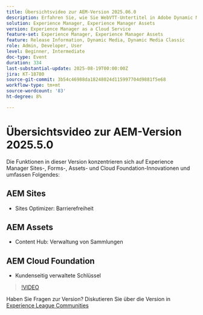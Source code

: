 ```yaml
---
title: Übersichtsvideo zur AEM-Version 2025.06.0
description: Erfahren Sie, wie Sie WebVTT-Untertitel in Adobe Dynamic Media Classic hinzufügen, um die Barrierefreiheit, SEO und globale Reichweite Ihrer Videos zu verbessern.
solution: Experience Manager, Experience Manager Assets
version: Experience Manager as a Cloud Service
feature-set: Experience Manager, Experience Manager Assets
feature: Release Information, Dynamic Media, Dynamic Media Classic
role: Admin, Developer, User
level: Beginner, Intermediate
doc-type: Event
duration: 334
last-substantial-update: 2025-08-19T00:00:00Z
jira: KT-18780
source-git-commit: 3b54c46988da18248024d115997704d9881f5e68
workflow-type: tm+mt
source-wordcount: '83'
ht-degree: 8%

---
```



# Übersichtsvideo zur AEM-Version 2025.5.0

Die Funktionen in dieser Version konzentrieren sich auf Experience Manager Sites-, Forms-, Assets- und Cloud Foundation-Innovationen und umfassen Folgendes:

## AEM Sites

* Sites Optimizer: Barrierefreiheit

## AEM Assets

* Content Hub: Verwaltung von Sammlungen

## AEM Cloud Foundation

* Kundenseitig verwaltete Schlüssel

>[!VIDEO](https://video.tv.adobe.com/v/3470887/?learn=on&enablevpops&captions=ger)

Haben Sie Fragen zur Version?  Diskutieren Sie über die Version in [Experience League Communities](https://adobe.ly/41aKNSd)
